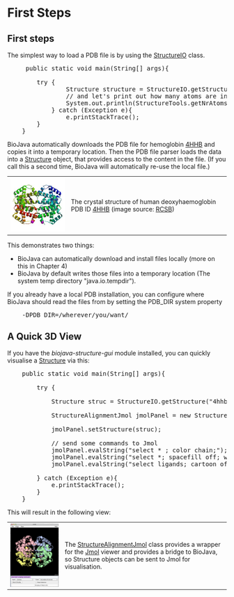 First Steps
===========

## First steps

The simplest way to load a PDB file is by using the [StructureIO](http://www.biojava.org/docs/api/org/biojava3/structure/StructureIO.html) class.

<pre>
     public static void main(String[] args){

        try {
                Structure structure = StructureIO.getStructure("4HHB");
                // and let's print out how many atoms are in this structure
                System.out.println(StructureTools.getNrAtoms(structure));
            } catch (Exception e){
                e.printStackTrace();
        }
    }   
</pre>

BioJava  automatically downloads the PDB file for hemoglobin [4HHB](http://www.rcsb.org/pdb/explore.do?structureId=4HHB) and copies it into a temporary location. Then the PDB file parser loads the data into a [Structure](http://www.biojava.org/docs/api/org/biojava/bio/structure/Structure.html) object, that provides access to the content in the file. (If you call this a second time, BioJava will automatically re-use the local file.)

<table>
    <tr>
        <td>
            <a href="http://www.rcsb.org/pdb/explore.do?structureId=4hhb"><img src="img/4hhb_bio_r_250.jpg"/></a>
        </td>
        <td>
            The crystal structure of human deoxyhaemoglobin PDB ID <a href="http://www.rcsb.org/pdb/explore.do?structureId=4hhb">4HHB</a> (image source: <a href="http://www.rcsb.org/pdb/explore.do?structureId=4hhb">RCSB</a>)
    </tr>
</table>



This demonstrates two things:

+ BioJava can automatically download and install files locally (more on this in Chapter 4)
+ BioJava by default writes those files into a temporary location (The system temp directory "java.io.tempdir"). 

If you already have a local PDB installation, you can configure where BioJava should read the files from by setting the PDB_DIR system property

<pre>
    -DPDB_DIR=/wherever/you/want/
</pre>

## A Quick 3D View

If you have the *biojava-structure-gui* module installed, you can quickly visualise a [Structure](http://www.biojava.org/docs/api/org/biojava/bio/structure/Structure.html) via this:

<pre>
    public static void main(String[] args){
    
        try {
            
            Structure struc = StructureIO.getStructure("4hhb");

            StructureAlignmentJmol jmolPanel = new StructureAlignmentJmol();

            jmolPanel.setStructure(struc);

            // send some commands to Jmol
            jmolPanel.evalString("select * ; color chain;");            
            jmolPanel.evalString("select *; spacefill off; wireframe off; cartoon on;  ");
            jmolPanel.evalString("select ligands; cartoon off; wireframe 0.3; spacefill 0.5; color cpk;");
            
        } catch (Exception e){
            e.printStackTrace();
        }
    }
</pre>

This will result in the following view:

<table>
    <tr>
        <td>
            <img src="img/4hhb_jmol.png"/>
        </td>
        <td>
            The <a href="http://www.biojava.org/docs/api/org/biojava/bio/structure/align/gui/jmol/StructureAlignmentJmol.html">StructureAlignmentJmol</a> class provides a wrapper for the <a href="http://jmol.sourceforge.net/">Jmol</a> viewer and provides a bridge to BioJava, so Structure objects can be sent to Jmol for visualisation.
        </td>
    </tr>
</table>   
